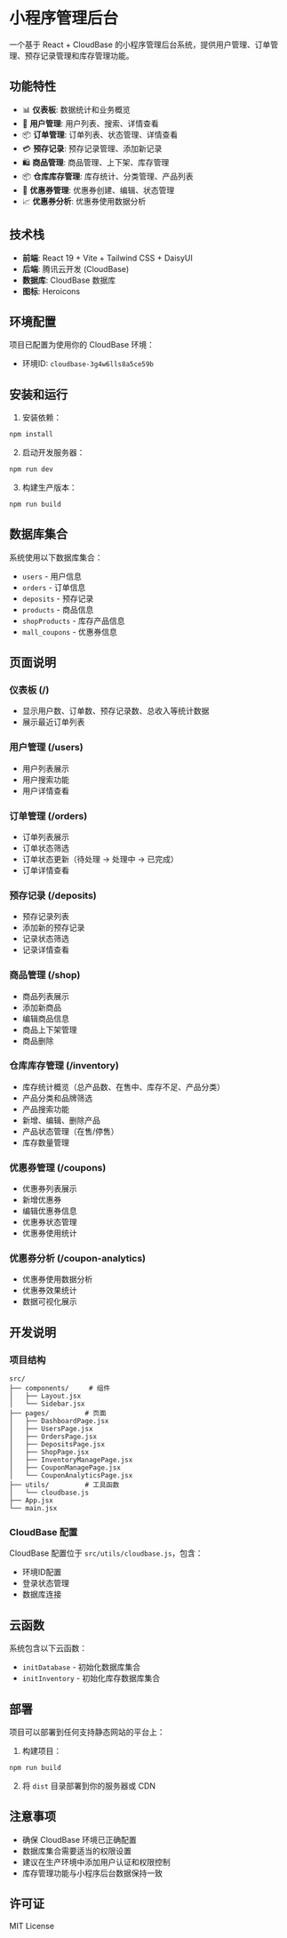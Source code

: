 # 小程序管理后台

一个基于 React + CloudBase 的小程序管理后台系统，提供用户管理、订单管理、预存记录管理和库存管理功能。

## 功能特性

- 📊 **仪表板**: 数据统计和业务概览
- 👥 **用户管理**: 用户列表、搜索、详情查看
- 📦 **订单管理**: 订单列表、状态管理、详情查看
- 💳 **预存记录**: 预存记录管理、添加新记录
- 🛍️ **商品管理**: 商品管理、上下架、库存管理
- 📦 **仓库库存管理**: 库存统计、分类管理、产品列表
- 🎫 **优惠券管理**: 优惠券创建、编辑、状态管理
- 📈 **优惠券分析**: 优惠券使用数据分析

## 技术栈

- **前端**: React 19 + Vite + Tailwind CSS + DaisyUI
- **后端**: 腾讯云开发 (CloudBase)
- **数据库**: CloudBase 数据库
- **图标**: Heroicons

## 环境配置

项目已配置为使用你的 CloudBase 环境：
- 环境ID: `cloudbase-3g4w6lls8a5ce59b`

## 安装和运行

1. 安装依赖：
```bash
npm install
```

2. 启动开发服务器：
```bash
npm run dev
```

3. 构建生产版本：
```bash
npm run build
```

## 数据库集合

系统使用以下数据库集合：

- `users` - 用户信息
- `orders` - 订单信息
- `deposits` - 预存记录
- `products` - 商品信息
- `shopProducts` - 库存产品信息
- `mall_coupons` - 优惠券信息

## 页面说明

### 仪表板 (/)
- 显示用户数、订单数、预存记录数、总收入等统计数据
- 展示最近订单列表

### 用户管理 (/users)
- 用户列表展示
- 用户搜索功能
- 用户详情查看

### 订单管理 (/orders)
- 订单列表展示
- 订单状态筛选
- 订单状态更新（待处理 → 处理中 → 已完成）
- 订单详情查看

### 预存记录 (/deposits)
- 预存记录列表
- 添加新的预存记录
- 记录状态筛选
- 记录详情查看

### 商品管理 (/shop)
- 商品列表展示
- 添加新商品
- 编辑商品信息
- 商品上下架管理
- 商品删除

### 仓库库存管理 (/inventory)
- 库存统计概览（总产品数、在售中、库存不足、产品分类）
- 产品分类和品牌筛选
- 产品搜索功能
- 新增、编辑、删除产品
- 产品状态管理（在售/停售）
- 库存数量管理

### 优惠券管理 (/coupons)
- 优惠券列表展示
- 新增优惠券
- 编辑优惠券信息
- 优惠券状态管理
- 优惠券使用统计

### 优惠券分析 (/coupon-analytics)
- 优惠券使用数据分析
- 优惠券效果统计
- 数据可视化展示

## 开发说明

### 项目结构
```
src/
├── components/     # 组件
│   ├── Layout.jsx
│   └── Sidebar.jsx
├── pages/         # 页面
│   ├── DashboardPage.jsx
│   ├── UsersPage.jsx
│   ├── OrdersPage.jsx
│   ├── DepositsPage.jsx
│   ├── ShopPage.jsx
│   ├── InventoryManagePage.jsx
│   ├── CouponManagePage.jsx
│   └── CouponAnalyticsPage.jsx
├── utils/         # 工具函数
│   └── cloudbase.js
├── App.jsx
└── main.jsx
```

### CloudBase 配置
CloudBase 配置位于 `src/utils/cloudbase.js`，包含：
- 环境ID配置
- 登录状态管理
- 数据库连接

## 云函数

系统包含以下云函数：

- `initDatabase` - 初始化数据库集合
- `initInventory` - 初始化库存数据库集合

## 部署

项目可以部署到任何支持静态网站的平台上：

1. 构建项目：
```bash
npm run build
```

2. 将 `dist` 目录部署到你的服务器或 CDN

## 注意事项

- 确保 CloudBase 环境已正确配置
- 数据库集合需要适当的权限设置
- 建议在生产环境中添加用户认证和权限控制
- 库存管理功能与小程序后台数据保持一致

## 许可证

MIT License
